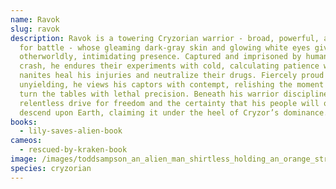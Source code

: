 ```yaml
---
name: Ravok
slug: ravok
description: Ravok is a towering Cryzorian warrior - broad, powerful, and bred
  for battle - whose gleaming dark-gray skin and glowing white eyes give him an
  otherworldly, intimidating presence. Captured and imprisoned by humans after a
  crash, he endures their experiments with cold, calculating patience while his
  nanites heal his injuries and neutralize their drugs. Fiercely proud and
  unyielding, he views his captors with contempt, relishing the moment he can
  turn the tables with lethal precision. Beneath his warrior discipline burns a
  relentless drive for freedom and the certainty that his people will one day
  descend upon Earth, claiming it under the heel of Cryzor’s dominance.
books:
  - lily-saves-alien-book
cameos:
  - rescued-by-kraken-book
image: /images/toddsampson_an_alien_man_shirtless_holding_an_orange_striped_ca_d37adf7e-e018-4fc2-86d8-4dcee2953a8d.png
species: cryzorian
---
```

